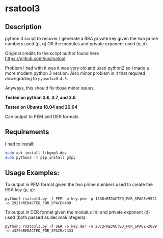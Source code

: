 # rsatool3

## Description
python 3 script to recover / generate a RSA private key given the two prime numbers used (p, q) OR the modulus and private exponent used (n, d).

Original credits to the script author found here https://github.com/ius/rsatool

Problem I had with it was it was very old and used python2 so I made a more modern python 3 version. Also minor problem in it that required downgrading to `pyasn1==0.4.5`.

Anyways, this should fix those minor issues. 

**Tested on python 3.6, 3.7, and 3.8**

**Tested on Ubuntu 18.04 and 20.04**

Can output to PEM and DER formats.

## Requirements
I had to install:

```bash
sudo apt install libgmp3-dev
sudo python3 -m pip install gmpy
```

## Usage Examples:

To output in PEM format given the two prime numbers used to create the RSA key (p, q):

`python3 rsatool3.py -f PEM -o key.pem -p 1230<REDACTED_FOR_SPACE>9521 -q 2921<REDACTED_FOR_SPACE>409`

To output in DER format given the modulus (n) and private exponent (d) used (both passed as decimal/integers):

`python3 rsatool3.py -f DER -o key.der -n 2372<REDACTED_FOR_SPACE>2089 -d 4326<REDACTED_FOR_SPACE>2433`
